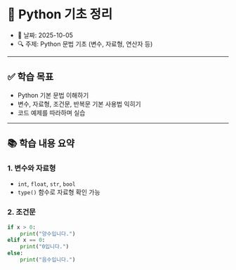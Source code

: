 # 📝 Python 기초 정리

- 📅 날짜: 2025-10-05
- 🔍 주제: Python 문법 기초 (변수, 자료형, 연산자 등)

---

## ✅ 학습 목표

- Python 기본 문법 이해하기
- 변수, 자료형, 조건문, 반복문 기본 사용법 익히기
- 코드 예제를 따라하며 실습

---

## 📚 학습 내용 요약

### 1. 변수와 자료형
- `int`, `float`, `str`, `bool`
- `type()` 함수로 자료형 확인 가능

### 2. 조건문
```python
if x > 0:
    print("양수입니다.")
elif x == 0:
    print("0입니다.")
else:
    print("음수입니다.")
